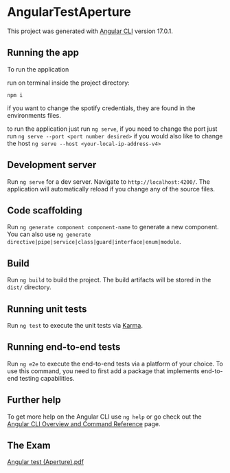 # AngularTestAperture

This project was generated with [Angular CLI](https://github.com/angular/angular-cli) version 17.0.1.

## Running the app

To run the application

run on terminal inside the project directory:

    npm i
if you want to change the spotify credentials, they are found in the environments files.

to run the application just run `ng serve`, if you need to change the port just run `ng serve --port <port number desired>` if you would also like to change the host `ng serve --host <your-local-ip-address-v4>`

## Development server

Run `ng serve` for a dev server. Navigate to `http://localhost:4200/`. The application will automatically reload if you change any of the source files.

## Code scaffolding

Run `ng generate component component-name` to generate a new component. You can also use `ng generate directive|pipe|service|class|guard|interface|enum|module`.

## Build

Run `ng build` to build the project. The build artifacts will be stored in the `dist/` directory.

## Running unit tests

Run `ng test` to execute the unit tests via [Karma](https://karma-runner.github.io).

## Running end-to-end tests

Run `ng e2e` to execute the end-to-end tests via a platform of your choice. To use this command, you need to first add a package that implements end-to-end testing capabilities.

## Further help

To get more help on the Angular CLI use `ng help` or go check out the [Angular CLI Overview and Command Reference](https://angular.io/cli) page.

## The Exam

[Angular test (Aperture).pdf](https://github.com/MoeAS/Angular-Test-Aperture/files/14188653/Angular.test.Aperture.pdf)
